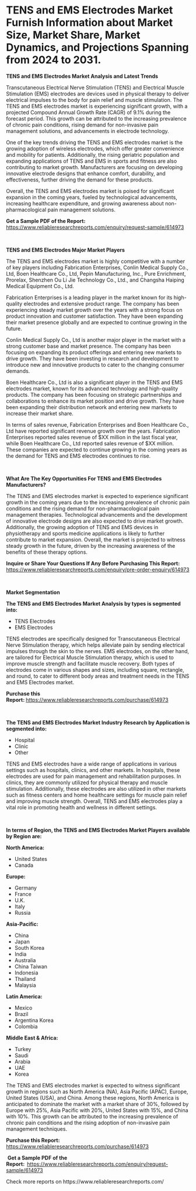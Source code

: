 <p><h1>TENS and EMS Electrodes Market Furnish Information about Market Size, Market Share, Market Dynamics, and Projections Spanning from 2024 to 2031.</h1></p><p><strong>TENS and EMS Electrodes Market Analysis and Latest Trends</strong></p>
<p><p>Transcutaneous Electrical Nerve Stimulation (TENS) and Electrical Muscle Stimulation (EMS) electrodes are devices used in physical therapy to deliver electrical impulses to the body for pain relief and muscle stimulation. The TENS and EMS electrodes market is experiencing significant growth, with a projected Compound Annual Growth Rate (CAGR) of 9.1% during the forecast period. This growth can be attributed to the increasing prevalence of chronic pain conditions, rising demand for non-invasive pain management solutions, and advancements in electrode technology.</p><p>One of the key trends driving the TENS and EMS electrodes market is the growing adoption of wireless electrodes, which offer greater convenience and mobility for patients. Additionally, the rising geriatric population and expanding applications of TENS and EMS in sports and fitness are also contributing to market growth. Manufacturers are focusing on developing innovative electrode designs that enhance comfort, durability, and effectiveness, further driving the demand for these products.</p><p>Overall, the TENS and EMS electrodes market is poised for significant expansion in the coming years, fueled by technological advancements, increasing healthcare expenditure, and growing awareness about non-pharmacological pain management solutions.</p></p>
<p><strong>Get a Sample PDF of the Report:&nbsp;</strong> <a href="https://www.reliableresearchreports.com/enquiry/request-sample/614973">https://www.reliableresearchreports.com/enquiry/request-sample/614973</a></p>
<p>&nbsp;</p>
<p><strong>TENS and EMS Electrodes Major Market Players</strong></p>
<p><p>The TENS and EMS electrodes market is highly competitive with a number of key players including Fabrication Enterprises, Conlin Medical Supply Co., Ltd, Boen Healthcare Co., Ltd, Pepin Manufacturing, Inc., Pure Enrichment, Prorelax, Shenzhen Ou Li Jie Technology Co., Ltd., and Changsha Haiping Medical Equipment Co., Ltd.</p><p>Fabrication Enterprises is a leading player in the market known for its high-quality electrodes and extensive product range. The company has been experiencing steady market growth over the years with a strong focus on product innovation and customer satisfaction. They have been expanding their market presence globally and are expected to continue growing in the future.</p><p>Conlin Medical Supply Co., Ltd is another major player in the market with a strong customer base and market presence. The company has been focusing on expanding its product offerings and entering new markets to drive growth. They have been investing in research and development to introduce new and innovative products to cater to the changing consumer demands.</p><p>Boen Healthcare Co., Ltd is also a significant player in the TENS and EMS electrodes market, known for its advanced technology and high-quality products. The company has been focusing on strategic partnerships and collaborations to enhance its market position and drive growth. They have been expanding their distribution network and entering new markets to increase their market share.</p><p>In terms of sales revenue, Fabrication Enterprises and Boen Healthcare Co., Ltd have reported significant revenue growth over the years. Fabrication Enterprises reported sales revenue of $XX million in the last fiscal year, while Boen Healthcare Co., Ltd reported sales revenue of $XX million. These companies are expected to continue growing in the coming years as the demand for TENS and EMS electrodes continues to rise.</p></p>
<p>&nbsp;</p>
<p><strong>What Are The Key Opportunities For TENS and EMS Electrodes Manufacturers?</strong></p>
<p><p>The TENS and EMS electrodes market is expected to experience significant growth in the coming years due to the increasing prevalence of chronic pain conditions and the rising demand for non-pharmacological pain management therapies. Technological advancements and the development of innovative electrode designs are also expected to drive market growth. Additionally, the growing adoption of TENS and EMS devices in physiotherapy and sports medicine applications is likely to further contribute to market expansion. Overall, the market is projected to witness steady growth in the future, driven by the increasing awareness of the benefits of these therapy options.</p></p>
<p><strong>Inquire or Share Your Questions If Any Before Purchasing This Report:</strong> <a href="https://www.reliableresearchreports.com/enquiry/pre-order-enquiry/614973">https://www.reliableresearchreports.com/enquiry/pre-order-enquiry/614973</a></p>
<p>&nbsp;</p>
<p><strong>Market Segmentation</strong></p>
<p><strong>The TENS and EMS Electrodes Market Analysis by types is segmented into:</strong></p>
<p><ul><li>TENS Electrodes</li><li>EMS Electrodes</li></ul></p>
<p><p>TENS electrodes are specifically designed for Transcutaneous Electrical Nerve Stimulation therapy, which helps alleviate pain by sending electrical impulses through the skin to the nerves. EMS electrodes, on the other hand, are tailored for Electrical Muscle Stimulation therapy, which is used to improve muscle strength and facilitate muscle recovery. Both types of electrodes come in various shapes and sizes, including square, rectangle, and round, to cater to different body areas and treatment needs in the TENS and EMS Electrodes market.</p></p>
<p><strong>Purchase this Report:&nbsp;</strong><a href="https://www.reliableresearchreports.com/purchase/614973">https://www.reliableresearchreports.com/purchase/614973</a></p>
<p>&nbsp;</p>
<p><strong>The TENS and EMS Electrodes Market Industry Research by Application is segmented into:</strong></p>
<p><ul><li>Hospital</li><li>Clinic</li><li>Other</li></ul></p>
<p><p>TENS and EMS electrodes have a wide range of applications in various settings such as hospitals, clinics, and other markets. In hospitals, these electrodes are used for pain management and rehabilitation purposes. In clinics, they are commonly utilized for physical therapy and muscle stimulation. Additionally, these electrodes are also utilized in other markets such as fitness centers and home healthcare settings for muscle pain relief and improving muscle strength. Overall, TENS and EMS electrodes play a vital role in promoting health and wellness in different settings.</p></p>
<p>&nbsp;</p>
<p><strong>In terms of Region, the TENS and EMS Electrodes Market Players available by Region are:</strong></p>
<p>
    <p> <strong> North America: </strong>
        <ul>
            <li>United States</li>
            <li>Canada</li>
        </ul>
        </p> 
    <p> <strong> Europe: </strong>
        <ul>
            <li>Germany</li>
            <li>France</li>
            <li>U.K.</li>
            <li>Italy</li>
            <li>Russia</li>
        </ul>
        </p> 
    <p> <strong> Asia-Pacific: </strong>
        <ul>
            <li>China</li>
            <li>Japan</li>
            <li>South Korea</li>
            <li>India</li>
            <li>Australia</li>
            <li>China Taiwan</li>
            <li>Indonesia</li>
            <li>Thailand</li>
            <li>Malaysia</li>
        </ul>
        </p> 
    <p> <strong> Latin America: </strong>
        <ul>
            <li>Mexico</li>
            <li>Brazil</li>
            <li>Argentina Korea</li>
            <li>Colombia</li>
        </ul>
        </p> 
    <p> <strong> Middle East & Africa: </strong>
        <ul>
            <li>Turkey</li>
            <li>Saudi</li>
            <li>Arabia</li>
            <li>UAE</li>
            <li>Korea</li>
        </ul>
    </p>
    </p>
<p><p>The TENS and EMS electrodes market is expected to witness significant growth in regions such as North America (NA), Asia Pacific (APAC), Europe, United States (USA), and China. Among these regions, North America is anticipated to dominate the market with a market share of 30%, followed by Europe with 25%, Asia Pacific with 20%, United States with 15%, and China with 10%. This growth can be attributed to the increasing prevalence of chronic pain conditions and the rising adoption of non-invasive pain management techniques.</p></p>
<p><strong>Purchase this Report: </strong><a href="https://www.reliableresearchreports.com/purchase/614973">https://www.reliableresearchreports.com/purchase/614973</a></p>
<p>&nbsp;<strong>Get a Sample PDF of the Report:&nbsp;&nbsp;</strong><a href="https://www.reliableresearchreports.com/enquiry/request-sample/614973">https://www.reliableresearchreports.com/enquiry/request-sample/614973</a></p>
<p><strong></strong></p>
<p>Check more reports on https://www.reliableresearchreports.com/</p>